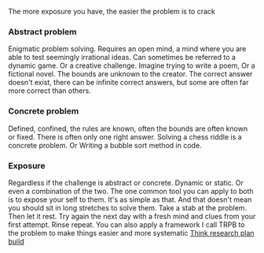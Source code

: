 The more exposure you have, the easier the problem is to crack<!--more-->

### Abstract problem
Enigmatic problem solving. Requires an open mind, a mind where you are able to test seemingly irrational ideas. Can sometimes be referred to a dynamic game. Or a creative challenge. Imagine trying to write a poem, Or a fictional novel. The bounds are unknown to the creator. The correct answer doesn't exist, there can be infinite correct answers, but some are often far more correct than others.

### Concrete problem
Defined, confined, the rules are known, often the bounds are often known or fixed. There is often only one right answer. Solving a chess riddle is a concrete problem. Or Writing a bubble sort method in code.

### Exposure
Regardless if the challenge is abstract or concrete. Dynamic or static. Or even a combination of the two. The one common tool you can apply to both is to expose your self to them. It's as simple as that. And that doesn't mean you should sit in long stretches to solve them. Take a stab at the problem. Then let it rest. Try again the next day with a fresh mind and clues from your first attempt. Rinse repeat. You can also apply a framework I call TRPB to the problem to make things easier and more systematic [Think research plan build](https://eon.codes/blog/2018/08/23/think-research-plan-build/)
